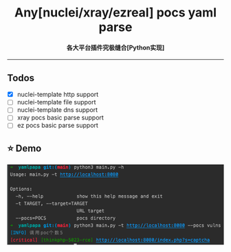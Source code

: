 <h1 align="center">
Any[nuclei/xray/ezreal] pocs yaml parse
</h1>
<h4 align="center">各大平台插件究极缝合[Python实现]</h4>

___
## Todos
- [x] nuclei-template http support
- [ ] nuclei-template file support
- [ ] nuclei-template dns support 
- [ ] xray pocs basic parse support
- [ ] ez pocs basic parse support 

## ⭐️ Demo
![demo1](images/demo1.png)